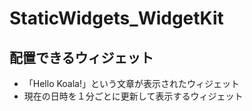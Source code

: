 # StaticWidgets_WidgetKit


## 配置できるウィジェット
- 「Hello Koala!」という文章が表示されたウィジェット
- 現在の日時を１分ごとに更新して表示するウィジェット
